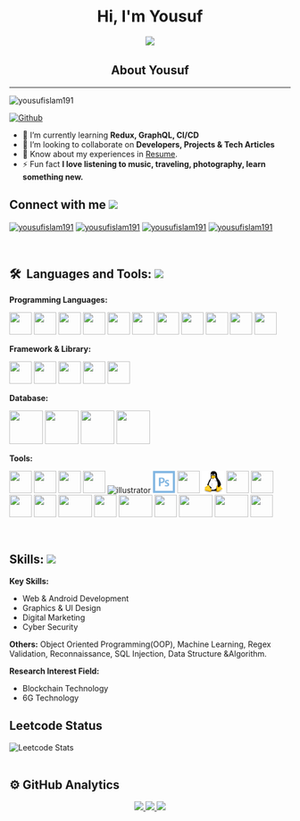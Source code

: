 <h1 align="center">Hi, I'm Yousuf</h1>

<p align="center">
  <a href="https://github.com/DenverCoder1/readme-typing-svg"><img src="https://readme-typing-svg.herokuapp.com?lines=Computer+Science+and+Engineering+Student;Leading+University;Software+Developer;Frontend+Web+Developer;Graphics+Designer;Digital+Marketer;Cyber+Security+Specialist;Always%20learning%20new%20techniques%20and%20technologies&center=true&width=600&height=45"></a>
</p>

<h2 align="center"><strong>About Yousuf</strong></h2>

---

<p align="left"> 
<img src="https://komarev.com/ghpvc/?username=yousufislam&label=Profile%20views&color=0e75b6&style=flat" alt="yousufislam191" /> </p>

[![Github](https://img.shields.io/github/followers/yousufislam191?label=Follow&style=social)](https://github.com/yousufislam191)

- 🌱 I’m currently learning **Redux, GraphQL, CI/CD**
- 👯 I’m looking to collaborate on **Developers, Projects & Tech Articles**
- 📄 Know about my experiences in [Resume].
- ⚡ Fun fact **I love listening to music, traveling, photography, learn something new.**

[resume]: https://drive.google.com/file/d/14IE6-O4ZH2EYK4pA_2TLnVmdB5y1iuXB/view?usp=sharing "Yousuf Resume"

<!-- <p align="left"> <a href="https://twitter.com/yousufislam191" target="blank"><img src="https://img.shields.io/twitter/follow/yousufislam191?logo=twitter&style=for-the-badge" alt="yousuf_islam1" /></a> </p> -->

<!-- <p><img align="right" src="animation_500_kxa883sd.gif" alt="adam-pw" height=300px/></p> -->

<h2 align="left">Connect with me <img src='https://raw.githubusercontent.com/ShahriarShafin/ShahriarShafin/main/Assets/handshake.gif' width="100px"></h2>
<p align="left">
<a href="https://twitter.com/yousufislam191" target="_blank"><img align="center" src="https://raw.githubusercontent.com/rahuldkjain/github-profile-readme-generator/master/src/images/icons/Social/twitter.svg" alt="yousufislam191" height="30" width="40" /></a>
<a href="https://linkedin.com/in/yousufislam191" target="_blank"><img align="center" src="https://raw.githubusercontent.com/rahuldkjain/github-profile-readme-generator/master/src/images/icons/Social/linked-in-alt.svg" alt="yousufislam191" height="30" width="40" /></a>
<a href="https://fb.com/yousufislam191" target="_blank"><img align="center" src="https://raw.githubusercontent.com/rahuldkjain/github-profile-readme-generator/master/src/images/icons/Social/facebook.svg" alt="yousufislam191" height="30" width="40" /></a>
<a href="https://instagram.com/yousufislam191" target="_blank"><img align="center" src="https://raw.githubusercontent.com/rahuldkjain/github-profile-readme-generator/master/src/images/icons/Social/instagram.svg" alt="yousufislam191" height="30" width="40" /></a>
</p><br>

<h2 align="left">🛠 &nbsp;Languages and Tools: <img src = "https://media2.giphy.com/media/QssGEmpkyEOhBCb7e1/giphy.gif?cid=ecf05e47a0n3gi1bfqntqmob8g9aid1oyj2wr3ds3mg700bl&rid=giphy.gif" width = 32px></h2>

**Programming Languages:**

<p align="left">
<img src="https://cdn.jsdelivr.net/gh/devicons/devicon/icons/c/c-original.svg" width="40" height="40"/>
<img src="https://cdn.jsdelivr.net/gh/devicons/devicon/icons/cplusplus/cplusplus-original.svg" width="40" height="40"/>
<img src="https://cdn.jsdelivr.net/gh/devicons/devicon/icons/java/java-original.svg" width="40" height="40"/>
<img src="https://cdn.jsdelivr.net/gh/devicons/devicon/icons/dart/dart-original.svg" width="40" height="40"/>
<img src="https://cdn.jsdelivr.net/gh/devicons/devicon/icons/php/php-original.svg" width="40" height="40"/>
<img src="https://cdn.jsdelivr.net/gh/devicons/devicon/icons/python/python-original.svg" width="40" height="40"/>
<img src="https://cdn.jsdelivr.net/gh/devicons/devicon/icons/html5/html5-original.svg" width="40" height="40"/>
<img src="https://cdn.jsdelivr.net/gh/devicons/devicon/icons/css3/css3-original.svg" width="40" height="40"/>      
<img src="https://cdn.jsdelivr.net/gh/devicons/devicon/icons/javascript/javascript-original.svg" width="40" height="40"/>
<img src="https://cdn.jsdelivr.net/gh/devicons/devicon/icons/typescript/typescript-original.svg" width="40" height="40"/>
<img src="https://cdn.jsdelivr.net/gh/devicons/devicon/icons/nodejs/nodejs-original-wordmark.svg"  width="40" height="40"/>
               
</p>

**Framework & Library:**

<p align="left">
<img src="https://cdn.jsdelivr.net/gh/devicons/devicon/icons/flutter/flutter-original.svg" width="40" height="40"/>
<img src="https://cdn.jsdelivr.net/gh/devicons/devicon/icons/bootstrap/bootstrap-original.svg" width="40" height="40"/>
<img src="https://cdn.jsdelivr.net/gh/devicons/devicon/icons/react/react-original-wordmark.svg" width="40" height="40"/>
<img src="https://cdn.jsdelivr.net/gh/devicons/devicon/icons/redux/redux-original.svg" width="40" height="40" />    
<img src="https://cdn.jsdelivr.net/gh/devicons/devicon/icons/express/express-original-wordmark.svg" width="40" height="40" />
          
</p>

**Database:**

<p align="left">
<img src="https://cdn.jsdelivr.net/gh/devicons/devicon/icons/mysql/mysql-original-wordmark.svg" width="60" height="60"/>
<img src="https://cdn.jsdelivr.net/gh/devicons/devicon/icons/mongodb/mongodb-original-wordmark.svg" width="60" height="60" />
<img src="https://cdn.jsdelivr.net/gh/devicons/devicon/icons/postgresql/postgresql-original-wordmark.svg" width="60" height="60"  />
<img src="https://cdn.jsdelivr.net/gh/devicons/devicon/icons/firebase/firebase-plain-wordmark.svg" width="60" height="60"/>
</p>

**Tools:**

<p align="left">
<img src="https://cdn.jsdelivr.net/gh/devicons/devicon/icons/git/git-original.svg" width="40" height="40"/>
<img src="https://cdn.jsdelivr.net/gh/devicons/devicon/icons/github/github-original.svg" width="40" height="40"/>
<img src="https://cdn.jsdelivr.net/gh/devicons/devicon/icons/vscode/vscode-original.svg" width="40" height="40"/>
<img src="https://cdn.jsdelivr.net/gh/devicons/devicon/icons/figma/figma-original.svg" width="40" height="40"/>   
<img src="https://www.vectorlogo.zone/logos/adobe_illustrator/adobe_illustrator-icon.svg" alt="illustrator" width="40" height="40"/>
<img src="https://raw.githubusercontent.com/devicons/devicon/master/icons/photoshop/photoshop-line.svg" alt="photoshop" width="40" height="40"/>
<img src="https://seeklogo.com/images/X/xampp-logo-1C1A9E3689-seeklogo.com.png" width="40" height="40"/>
<img src="https://raw.githubusercontent.com/devicons/devicon/master/icons/linux/linux-original.svg" alt="linux" width="40" height="40"/>
<img src="https://cdn.jsdelivr.net/gh/devicons/devicon/icons/ubuntu/ubuntu-plain-wordmark.svg" width="40" height="40"/>
<img src="https://upload.wikimedia.org/wikipedia/commons/2/2b/Kali-dragon-icon.svg" width="40" height="40"/>
<img src="https://cdn.jsdelivr.net/gh/devicons/devicon/icons/windows8/windows8-original.svg" width="40" height="40"/>
<img src="https://img.icons8.com/color/452/whois--v1.png" width="40" height="40"/>
<img src="https://upload.wikimedia.org/wikipedia/commons/a/a4/Acunetix_logo.png" width="60" height="40"/>
<img src="https://www.kali.org/tools/maltego/images/maltego-logo.svg" width="40" height="40"/>
<img src="https://nmap.org/images/sitelogo-2x.png" width="60" height="40"/>
<img src="https://upload.wikimedia.org/wikipedia/commons/c/c7/Google_Ads_logo.svg" width="40" height="40"/>
<img src="https://upload.wikimedia.org/wikipedia/commons/8/89/Logo_Google_Analytics.svg" width="60" height="40"/>
<img src="https://1aajty4ees3k326sjk3nzxh2-wpengine.netdna-ssl.com/wp-content/themes/np-digital-design/images/logo_white.svg" width="60" height="40"/>
<img src="https://keywordseverywhere.com/img/keywords-everywhere-logo.png" width="40" height="40"/>
</p><br>

<h2 align="left">Skills: <img src = "https://media2.giphy.com/media/QssGEmpkyEOhBCb7e1/giphy.gif?cid=ecf05e47a0n3gi1bfqntqmob8g9aid1oyj2wr3ds3mg700bl&rid=giphy.gif" width = 32px></h2>

<!-- <img alt="Night Coding" src="https://raw.githubusercontent.com/AVS1508/AVS1508/master/assets/Night-Coding.gif" align="right"/> -->

**Key Skills:**

- Web & Android Development
- Graphics & UI Design
- Digital Marketing
- Cyber Security

**Others:** Object Oriented Programming(OOP), Machine Learning, Regex Validation, Reconnaissance, SQL Injection, Data Structure &Algorithm.

**Research Interest Field:**

- Blockchain Technology
- 6G Technology
  <br>

<h2 align="left">Leetcode Status</h2>

![Leetcode Stats](https://leetcard.jacoblin.cool/Yousufislam191?ext=activity)<br><br>

<h2>⚙️&nbsp;GitHub Analytics</h2>

<p align="center">
<a href="https://github.com/yousufislam191">
  <img height="180em" src="https://github-readme-stats-eight-theta.vercel.app/api?username=yousufislam191&show_icons=true&theme=algolia&include_all_commits=true&count_private=true"/>
  <img height="180em" src="https://github-readme-stats-eight-theta.vercel.app/api/top-langs/?username=yousufislam191&layout=compact&langs_count=8&theme=algolia"/> <img height="180em" src="https://github-readme-streak-stats.herokuapp.com/?user=yousufislam191&theme=radical">
</a> 
</p>
